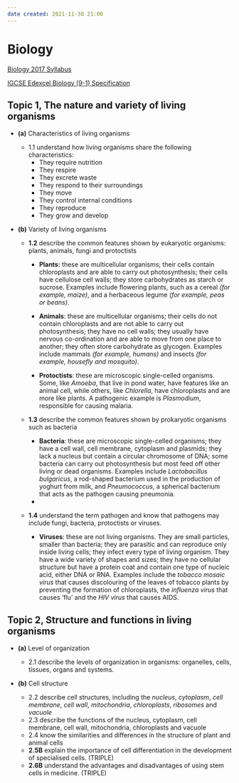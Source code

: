 ```yaml
---
date created: 2021-11-30 21:00
---
```


# Biology

[Biology 2017 Syllabus](https://docs.google.com/spreadsheets/d/1yolzB63PNd4m1BAIpaiVcaGupEc8lLaF_Tu107wy594/edit#gid=0 "Topics 1-5")

[IGCSE Edexcel Biology (9-1) Specification](https://drive.google.com/file/d/1Q_9cIvfuWM5FQ3Y7YQlx5tsOUftinNtC/view "Pearson Edexcel International GCSE in Biology (4BI1)")

## Topic 1, The nature and variety of living organisms

- **(a)** Characteristics of living organisms
    - 1.1 understand how living organisms share the following characteristics:
		- They require nutrition
		- They respire
		- They excrete waste
		- They respond to their surroundings
		- They move
		- They control internal conditions
		- They reproduce
		- They grow and develop

- **(b)** Variety of living organisms

	- **1.2** describe the common features shown by eukaryotic organisms: plants, animals, fungi and protoctists

		- **Plants:** these are multicellular organisms; their cells contain chloroplasts and are able to carry out photosynthesis; their cells have cellulose cell walls; they store carbohydrates as starch or sucrose. Examples include flowering plants, such as a cereal *(for example, maize)*, and a herbaceous legume *(for example, peas or beans)*.

		- **Animals**: these are multicellular organisms; their cells do not contain chloroplasts and are not able to carry out photosynthesis; they have no cell walls; they usually have nervous co-ordination and are able to move from one place to another; they often store carbohydrate as glycogen. Examples include mammals *(for example, humans)* and insects *(for example, housefly and mosquito)*.

		- **Protoctists**: these are microscopic single-celled organisms. Some, like *Amoeba*, that live in pond water, have features like an animal cell, while others, like *Chlorella*, have chloroplasts and are more like plants. A pathogenic example is *Plasmodium*, responsible for causing malaria.

	- **1.3** describe the common features shown by prokaryotic organisms such as bacteria
		- **Bacteria**: these are microscopic single-celled organisms; they have a cell wall, cell membrane, cytoplasm and plasmids; they lack a nucleus but contain a circular chromosome of DNA; some bacteria can carry out photosynthesis but most feed off other living or dead organisms. Examples include *Lactobacillus bulgaricus*, a rod-shaped bacterium used in the production of yoghurt from milk, and *Pneumococcus*, a spherical bacterium that acts as the pathogen causing pneumonia.
		- 
	- **1.4** understand the term pathogen and know that pathogens may include fungi, bacteria, protoctists or viruses.
		- **Viruses**: these are not living organisms. They are small particles, smaller than bacteria; they are parasitic and can reproduce only inside living cells; they infect every type of living organism. They have a wide variety of shapes and sizes; they have no cellular structure but have a protein coat and contain one type of nucleic acid, either DNA or RNA. Examples include the *tobacco mosaic virus* that causes discolouring of the leaves of tobacco plants by preventing the formation of chloroplasts, the *influenza virus* that causes ‘flu’ and the *HIV virus* that causes AIDS.

## Topic 2, Structure and functions in living organisms

- **(a)** Level of organization
	- 2.1 describe the levels of organization in organisms: organelles, cells, tissues, organs and systems.

- **(b)** Cell structure
	- 2.2 describe cell structures, including the *nucleus*, *cytoplasm*, *cell membrane*, *cell wall*, *mitochondria*, *chloroplasts*, *ribosomes* and *vacuole*
	- 2.3 describe the functions of the nucleus, cytoplasm, cell membrane, cell wall, mitochondria, chloroplasts and vacuole
	- 2.4 know the similarities and differences in the structure of plant and animal cells
	- **2.5B** explain the importance of cell differentiation in the development of specialised cells. (TRIPLE)
	- **2.6B** understand the advantages and disadvantages of using stem cells in medicine. (TRIPLE)

